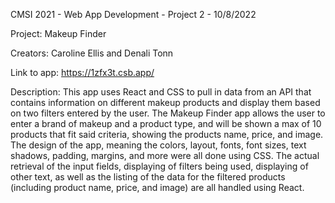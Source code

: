 CMSI 2021 - Web App Development - Project 2 - 10/8/2022
 
Project: Makeup Finder
 
Creators: Caroline Ellis and Denali Tonn
 
Link to app: https://1zfx3t.csb.app/
 
Description: This app uses React and CSS to pull in data from an API that contains information on different makeup products and display them based on two filters entered by the user. The Makeup Finder app allows the user to enter a brand of makeup and a product type, and will be shown a max of 10 products that fit said criteria, showing the products name, price, and image. The design of the app, meaning the colors, layout, fonts, font sizes, text shadows, padding, margins, and more were all done using CSS. The actual retrieval of the input fields, displaying of filters being used, displaying of other text, as well as the listing of the data for the filtered products (including product name, price, and image) are all handled using React.
